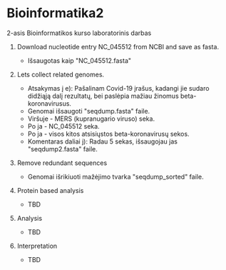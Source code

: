 # Bioinformatika2
2-asis Bioinformatikos kurso laboratorinis darbas

1. Download nucleotide entry NC_045512 from NCBI and save as fasta.
    - Išsaugotas kaip "NC_045512.fasta"

2. Lets collect related genomes.
    - Atsakymas į e): Pašalinam Covid-19 įrašus, kadangi jie sudaro didžiąją dalį rezultatų, bei paslėpia mažiau žinomus beta-koronavirusus.
    - Genomai išsaugoti "seqdump.fasta" faile.
    - Viršuje - MERS (kupranugario viruso) seka.
    - Po ja - NC_045512 seka.
    - Po ja - visos kitos atsisiųstos beta-koronavirusų sekos.
    - Komentaras daliai j): Radau 5 sekas, išsaugojau jas "seqdump2.fasta" faile.
      
3. Remove redundant sequences
    - Genomai išrikiuoti mažėjimo tvarka "seqdump_sorted" faile.
      
4. Protein based analysis
    - TBD

5. Analysis
    - TBD
    
6. Interpretation
     - TBD

